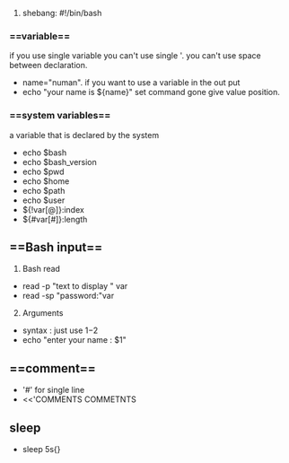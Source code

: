 1. shebang: #!/bin/bash
### ==variable==
if you use single variable you can't use single '.
you can't use space between declaration.
 - name="numan".
if you want to use a variable in the out put
-  echo "your name is ${name}"
set command gone give value position.
### ==system variables==
a variable that is declared by the system
- echo $bash
- echo $bash_version
- echo $pwd
- echo $home
- echo $path
- echo $user
- ${!var[@]}:index
- ${#var[#]}:length
## ==Bash input==
1. Bash read
- read -p "text to display " var
- read -sp "password:"var
2. Arguments 
- syntax : just use $1-$2
- echo "enter your name : $1"
## ==comment==
- '#' for single line
- <<'COMMENTS  COMMETNTS
## sleep
- sleep 5s{}


